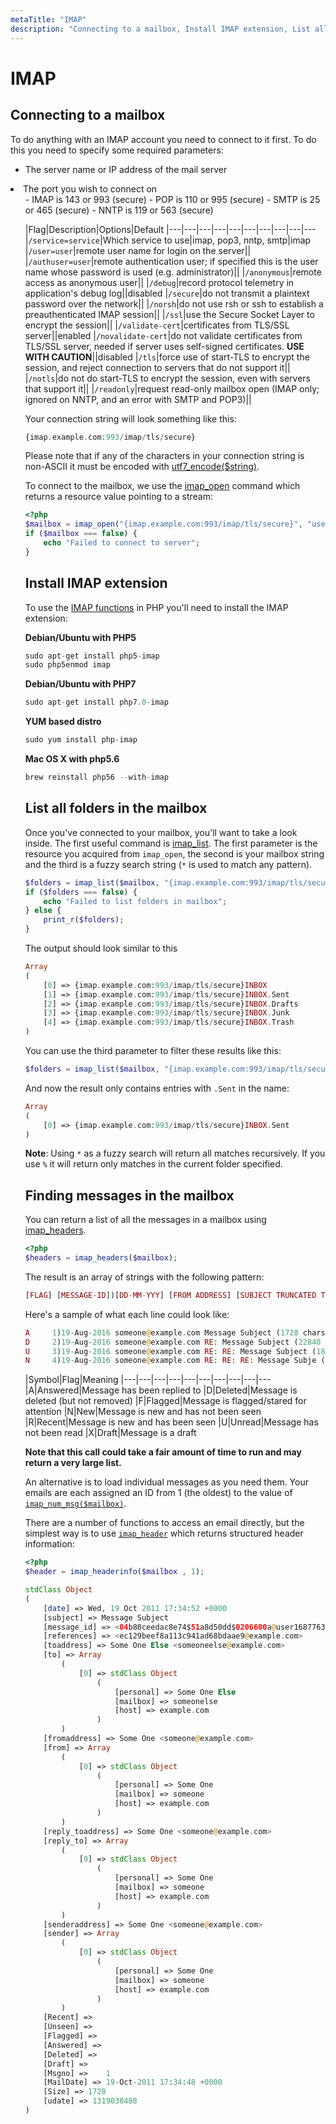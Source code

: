```yaml
---
metaTitle: "IMAP"
description: "Connecting to a mailbox, Install IMAP extension, List all folders in the mailbox, Finding messages in the mailbox"
---
```


# IMAP



## Connecting to a mailbox


To do anything with an IMAP account you need to connect to it first. To do this you need to specify some required parameters:

- The server name or IP address of the mail server
<li>The port you wish to connect on
<ul>
- IMAP is 143 or 993 (secure)
- POP is 110 or 995 (secure)
- SMTP is 25 or 465 (secure)
- NNTP is 119 or 563 (secure)

|Flag|Description|Options|Default
|---|---|---|---|---|---|---|---|---|---
|`/service=service`|Which service to use|imap, pop3, nntp, smtp|imap
|`/user=user`|remote user name for login on the server||
|`/authuser=user`|remote authentication user; if specified this is the user name whose password is used (e.g. administrator)||
|`/anonymous`|remote access as anonymous user||
|`/debug`|record protocol telemetry in application's debug log||disabled
|`/secure`|do not transmit a plaintext password over the network||
|`/norsh`|do not use rsh or ssh to establish a preauthenticated IMAP session||
|`/ssl`|use the Secure Socket Layer to encrypt the session||
|`/validate-cert`|certificates from TLS/SSL server||enabled
|`/novalidate-cert`|do not validate certificates from TLS/SSL server, needed if server uses self-signed certificates. **USE WITH CAUTION**||disabled
|`/tls`|force use of start-TLS to encrypt the session, and reject connection to servers that do not support it||
|`/notls`|do not do start-TLS to encrypt the session, even with servers that support it||
|`/readonly`|request read-only mailbox open (IMAP only; ignored on NNTP, and an error with SMTP and POP3)||

Your connection string will look something like this:

```php
{imap.example.com:993/imap/tls/secure}

```

Please note that if any of the characters in your connection string is non-ASCII it must be encoded with [utf7_encode($string)](https://php.net/manual/en/function.imap-utf7-encode.php).

To connect to the mailbox, we use the [imap_open](https://secure.php.net/manual/en/function.imap-open.php) command which returns a resource value pointing to a stream:

```php
<?php
$mailbox = imap_open("{imap.example.com:993/imap/tls/secure}", "username", "password");
if ($mailbox === false) {
    echo "Failed to connect to server";
}

```



## Install IMAP extension


To use the [IMAP functions](http://www.php.net/imap) in PHP you'll need to install the IMAP extension:

**Debian/Ubuntu with PHP5**

```php
sudo apt-get install php5-imap
sudo php5enmod imap

```

**Debian/Ubuntu with PHP7**

```php
sudo apt-get install php7.0-imap

```

**YUM based distro**

```php
sudo yum install php-imap

```

**Mac OS X  with php5.6**

```php
brew reinstall php56 --with-imap

```



## List all folders in the mailbox


Once you've connected to your mailbox, you'll want to take a look inside. The first useful command is [imap_list](https://secure.php.net/manual/en/function.imap-list.php). The first parameter is the resource you acquired from `imap_open`, the second is your mailbox string and the third is a fuzzy search string (`*` is used to match any pattern).

```php
$folders = imap_list($mailbox, "{imap.example.com:993/imap/tls/secure}", "*");
if ($folders === false) {
    echo "Failed to list folders in mailbox";
} else {
    print_r($folders);
}

```

The output should look similar to this

```php
Array
(
    [0] => {imap.example.com:993/imap/tls/secure}INBOX
    [1] => {imap.example.com:993/imap/tls/secure}INBOX.Sent
    [2] => {imap.example.com:993/imap/tls/secure}INBOX.Drafts
    [3] => {imap.example.com:993/imap/tls/secure}INBOX.Junk
    [4] => {imap.example.com:993/imap/tls/secure}INBOX.Trash
)

```

You can use the third parameter to filter these results like this:

```php
$folders = imap_list($mailbox, "{imap.example.com:993/imap/tls/secure}", "*.Sent");

```

And now the result only contains entries with `.Sent` in the name:

```php
Array
(
    [0] => {imap.example.com:993/imap/tls/secure}INBOX.Sent
)

```

**Note**: Using `*` as a fuzzy search will return all matches recursively. If you use `%` it will return only matches in the current folder specified.



## Finding messages in the mailbox


You can return a list of all the messages in a mailbox using [imap_headers](https://secure.php.net/manual/en/function.imap-headers.php).

```php
<?php
$headers = imap_headers($mailbox);

```

The result is an array of strings with the following pattern:

```php
[FLAG] [MESSAGE-ID])[DD-MM-YYY] [FROM ADDRESS] [SUBJECT TRUNCATED TO 25 CHAR] ([SIZE] chars)

```

Here's a sample of what each line could look like:

```php
A     1)19-Aug-2016 someone@example.com Message Subject (1728 chars)
D     2)19-Aug-2016 someone@example.com RE: Message Subject (22840 chars)
U     3)19-Aug-2016 someone@example.com RE: RE: Message Subject (1876 chars)
N     4)19-Aug-2016 someone@example.com RE: RE: RE: Message Subje (1741 chars)

```

|Symbol|Flag|Meaning
|---|---|---|---|---|---|---|---|---|---
|A|Answered|Message has been replied to
|D|Deleted|Message is deleted (but not removed)
|F|Flagged|Message is flagged/stared for attention
|N|New|Message is new and has not been seen
|R|Recent|Message is new and has been seen
|U|Unread|Message has not been read
|X|Draft|Message is a draft

**Note that this call could take a fair amount of time to run and may return a very large list.**

An alternative is to load individual messages as you need them. Your emails are each assigned an ID from 1 (the oldest) to the value of [`imap_num_msg($mailbox)`](https://secure.php.net/manual/en/function.imap-num-msg.php).

There are a number of functions to access an email directly, but the simplest way is to use
[`imap_header`](https://secure.php.net/manual/en/function.imap-header.php) which returns structured header information:

```php
<?php
$header = imap_headerinfo($mailbox , 1);

stdClass Object
(
    [date] => Wed, 19 Oct 2011 17:34:52 +0000
    [subject] => Message Subject
    [message_id] => <04b80ceedac8e74$51a8d50dd$0206600a@user1687763490>
    [references] => <ec129beef8a113c941ad68bdaae9@example.com>
    [toaddress] => Some One Else <someoneelse@example.com>
    [to] => Array
        (
            [0] => stdClass Object
                (
                    [personal] => Some One Else
                    [mailbox] => someonelse
                    [host] => example.com
                )
        )
    [fromaddress] => Some One <someone@example.com>
    [from] => Array
        (
            [0] => stdClass Object
                (
                    [personal] => Some One
                    [mailbox] => someone
                    [host] => example.com
                )
        )
    [reply_toaddress] => Some One <someone@example.com>
    [reply_to] => Array
        (
            [0] => stdClass Object
                (
                    [personal] => Some One
                    [mailbox] => someone
                    [host] => example.com
                )
        )
    [senderaddress] => Some One <someone@example.com>
    [sender] => Array
        (
            [0] => stdClass Object
                (
                    [personal] => Some One
                    [mailbox] => someone
                    [host] => example.com
                )
        )
    [Recent] =>  
    [Unseen] =>  
    [Flagged] =>  
    [Answered] =>  
    [Deleted] =>  
    [Draft] =>  
    [Msgno] =>    1
    [MailDate] => 19-Oct-2011 17:34:48 +0000
    [Size] => 1728
    [udate] => 1319038488
)

```

